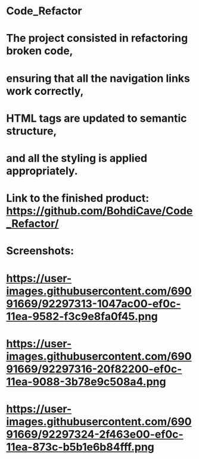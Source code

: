 # Code_Refactor
# The project consisted in refactoring broken code, 
# ensuring that all the navigation links work correctly, 
# HTML tags are updated to semantic structure,
# and all the styling is applied appropriately. 
#
# Link to the finished product: https://github.com/BohdiCave/Code_Refactor/
# 
# Screenshots:
# https://user-images.githubusercontent.com/69091669/92297313-1047ac00-ef0c-11ea-9582-f3c9e8fa0f45.png
# https://user-images.githubusercontent.com/69091669/92297316-20f82200-ef0c-11ea-9088-3b78e9c508a4.png
# https://user-images.githubusercontent.com/69091669/92297324-2f463e00-ef0c-11ea-873c-b5b1e6b84fff.png









































